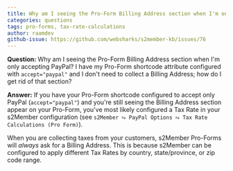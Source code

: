 ```yaml
---
title: Why am I seeing the Pro-Form Billing Address section when I'm only accepting PayPal?
categories: questions
tags: pro-forms, tax-rate-calculations
author: raamdev
github-issue: https://github.com/websharks/s2member-kb/issues/76
---
```


**Question:** Why am I seeing the Pro-Form Billing Address section when I'm only accepting PayPal? I have my Pro-Form shortcode attribute configured with `accept="paypal"` and I don't need to collect a Billing Address; how do I get rid of that section?

**Answer:** If you have your Pro-Form shortcode configured to accept only PayPal (`accept="paypal"`) and you're still seeing the Billing Address section appear on your Pro-Form, you've most likely configured a Tax Rate in your s2Member configuration (see `s2Member ⥱ PayPal Options ⥱ Tax Rate Calculations (Pro Form)`).

When you are collecting taxes from your customers, s2Member Pro-Forms will _always_ ask for a Billing Address. This is because s2Member can be configured to apply different Tax Rates by country, state/province, or zip code range.